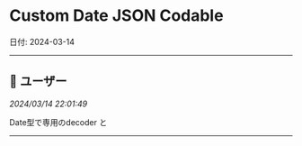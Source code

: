 # Custom Date JSON Codable

日付: 2024-03-14

---

## 👤 ユーザー
*2024/03/14 22:01:49*

Date型で専用のdecoder と

---
